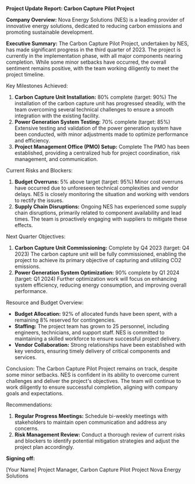 **Project Update Report: Carbon Capture Pilot Project**

**Company Overview:** Nova Energy Solutions (NES) is a leading provider of innovative energy solutions, dedicated to reducing carbon emissions and promoting sustainable development.

**Executive Summary:**
The Carbon Capture Pilot Project, undertaken by NES, has made significant progress in the third quarter of 2023. The project is currently in the implementation phase, with all major components nearing completion. While some minor setbacks have occurred, the overall sentiment remains positive, with the team working diligently to meet the project timeline.

Key Milestones Achieved:

1. **Carbon Capture Unit Installation:** 80% complete (target: 90%)
The installation of the carbon capture unit has progressed steadily, with the team overcoming several technical challenges to ensure a smooth integration with the existing facility.
2. **Power Generation System Testing:** 70% complete (target: 85%)
Extensive testing and validation of the power generation system have been conducted, with minor adjustments made to optimize performance and efficiency.
3. **Project Management Office (PMO) Setup:** Complete
The PMO has been established, providing a centralized hub for project coordination, risk management, and communication.

Current Risks and Blockers:

1. **Budget Overruns:** 5% above target (target: 95%)
Minor cost overruns have occurred due to unforeseen technical complexities and vendor delays. NES is closely monitoring the situation and working with vendors to rectify the issues.
2. **Supply Chain Disruptions:** Ongoing
NES has experienced some supply chain disruptions, primarily related to component availability and lead times. The team is proactively engaging with suppliers to mitigate these effects.

Next Quarter Objectives:

1. **Carbon Capture Unit Commissioning:** Complete by Q4 2023 (target: Q4 2023)
The carbon capture unit will be fully commissioned, enabling the project to achieve its primary objective of capturing and utilizing CO2 emissions.
2. **Power Generation System Optimization:** 90% complete by Q1 2024 (target: Q1 2024)
Further optimization work will focus on enhancing system efficiency, reducing energy consumption, and improving overall performance.

Resource and Budget Overview:

* **Budget Allocation:** 92% of allocated funds have been spent, with a remaining 8% reserved for contingencies.
* **Staffing:** The project team has grown to 25 personnel, including engineers, technicians, and support staff. NES is committed to maintaining a skilled workforce to ensure successful project delivery.
* **Vendor Collaboration:** Strong relationships have been established with key vendors, ensuring timely delivery of critical components and services.

Conclusion:
The Carbon Capture Pilot Project remains on track, despite some minor setbacks. NES is confident in its ability to overcome current challenges and deliver the project's objectives. The team will continue to work diligently to ensure successful completion, aligning with company goals and expectations.

Recommendations:

1. **Regular Progress Meetings:** Schedule bi-weekly meetings with stakeholders to maintain open communication and address any concerns.
2. **Risk Management Review:** Conduct a thorough review of current risks and blockers to identify potential mitigation strategies and adjust the project plan accordingly.

**Signing off:**

[Your Name]
Project Manager, Carbon Capture Pilot Project
Nova Energy Solutions